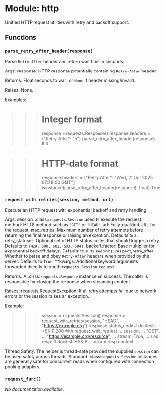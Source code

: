 # Module: http

Unified HTTP request utilities with retry and backoff support.

## Functions

### `parse_retry_after_header(response)`

Parse ``Retry-After`` header and return wait time in seconds.

Args:
response: HTTP response potentially containing ``Retry-After`` header.

Returns:
Float seconds to wait, or ``None`` if header missing/invalid.

Raises:
None.

Examples:
>>> # Integer format
>>> response = requests.Response()
>>> response.headers = {"Retry-After": "5"}
>>> parse_retry_after_header(response)
5.0

>>> # HTTP-date format
>>> response.headers = {"Retry-After": "Wed, 21 Oct 2025 07:28:00 GMT"}
>>> isinstance(parse_retry_after_header(response), float)
True

### `request_with_retries(session, method, url)`

Execute an HTTP request with exponential backoff and retry handling.

Args:
session: :class:`requests.Session` used to execute the request.
method: HTTP method such as ``"GET"`` or ``"HEAD"``.
url: Fully-qualified URL for the request.
max_retries: Maximum number of retry attempts before returning the final
response or raising an exception. Defaults to ``3``.
retry_statuses: Optional set of HTTP status codes that should trigger a
retry. Defaults to ``{429, 500, 502, 503, 504}``.
backoff_factor: Base multiplier for exponential backoff delays.
Defaults to ``0.75`` seconds.
respect_retry_after: Whether to parse and obey ``Retry-After`` headers
when provided by the server. Defaults to ``True``.
**kwargs: Additional keyword arguments forwarded directly to
:meth:`requests.Session.request`.

Returns:
A :class:`requests.Response` instance on success. The caller is
responsible for closing the response when streaming content.

Raises:
requests.RequestException: If all retry attempts fail due to network
errors or the session raises an exception.

Example:
>>> session = requests.Session()
>>> response = request_with_retries(session, "HEAD", "https://example.org")
>>> response.status_code  # doctest: +SKIP
200
>>> with request_with_retries(
...     session,
...     "GET",
...     "https://example.org/resource",
...     stream=True,
... ) as resp:  # doctest: +SKIP
...     data = resp.content

Thread Safety:
The helper is thread-safe provided the supplied ``session`` can be used
safely across threads. Standard :class:`requests.Session` instances are
generally safe for concurrent reads when configured with connection
pooling adapters.

### `request_func()`

*No documentation available.*
